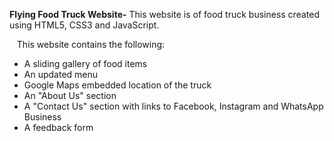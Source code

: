**Flying Food Truck Website-** This website is of food truck business created using HTML5, CSS3 and JavaScript.

&nbsp;&nbsp;  This website contains the following:
- A sliding gallery of food items
- An updated menu
- Google Maps embedded location of the truck
- An "About Us" section
- A "Contact Us" section with links to Facebook, Instagram and WhatsApp Business
- A feedback form
